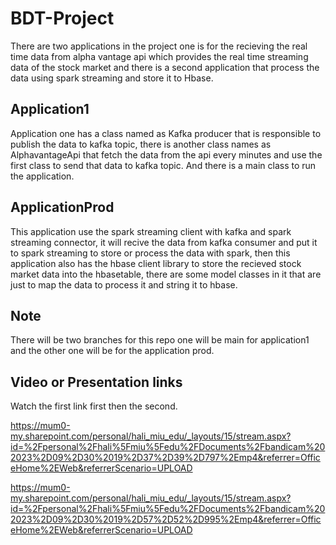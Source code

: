# BDT-Project
There are two applications in the project one is for the recieving the real time data from alpha vantage api which provides the real time streaming data of the stock market and there is a second application that process the data using spark streaming and store it to Hbase.
## Application1
Application one has a class named as Kafka producer that is responsible to publish the data to kafka topic, there is another class names as AlphavantageApi that fetch the data from the api every minutes and use the first class to send that data to kafka topic. And there is a main class to run the application.

## ApplicationProd
This application use the spark streaming client with kafka and spark streaming connector, it will recive the data from kafka consumer and put it to spark streaming to store or process the data with spark, then this application also has the hbase client library to store the recieved stock market data into the hbasetable, there are some model classes in it that are just to map the data to process it and string it to hbase.

## Note
There will be two branches for this repo one will be main for application1 and the other one will be for the application prod.

## Video or Presentation links
Watch the first link first then the second.

https://mum0-my.sharepoint.com/personal/hali_miu_edu/_layouts/15/stream.aspx?id=%2Fpersonal%2Fhali%5Fmiu%5Fedu%2FDocuments%2Fbandicam%202023%2D09%2D30%2019%2D37%2D39%2D797%2Emp4&referrer=OfficeHome%2EWeb&referrerScenario=UPLOAD


https://mum0-my.sharepoint.com/personal/hali_miu_edu/_layouts/15/stream.aspx?id=%2Fpersonal%2Fhali%5Fmiu%5Fedu%2FDocuments%2Fbandicam%202023%2D09%2D30%2019%2D57%2D52%2D995%2Emp4&referrer=OfficeHome%2EWeb&referrerScenario=UPLOAD
